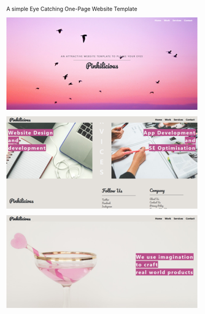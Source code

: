 A simple Eye Catching One-Page Website Template

![alt text](https://raw.githubusercontent.com/vemarun/Website-Template-1/master/img/screen.png)

![alt text](https://raw.githubusercontent.com/vemarun/Website-Template-1/master/img/screen2.png)

![alt text](https://raw.githubusercontent.com/vemarun/Website-Template-1/master/img/screen3.png)
